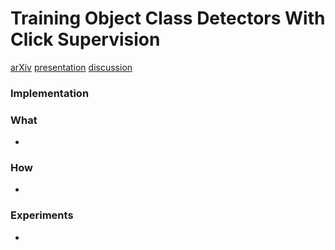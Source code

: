 # Training Object Class Detectors With Click Supervision
[arXiv](https://arxiv.org/abs/1704.06189)
[presentation](https://www.youtube.com/watch?v=pu5_zke9kWo)
[discussion](https://www.youtube.com/watch?v=imGLxLuOzz0)
### Implementation

### What
- 
### How
-

### Experiments
-
